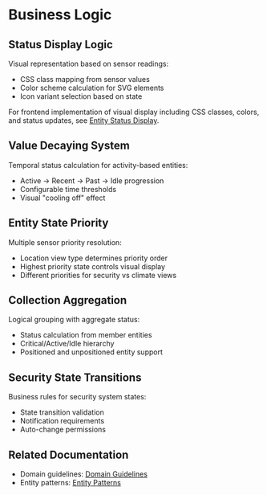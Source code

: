 # Business Logic

## Status Display Logic

Visual representation based on sensor readings:
- CSS class mapping from sensor values
- Color scheme calculation for SVG elements  
- Icon variant selection based on state

For frontend implementation of visual display including CSS classes, colors, and status updates, see [Entity Status Display](../frontend/entity-status-display.md).

## Value Decaying System

Temporal status calculation for activity-based entities:
- Active → Recent → Past → Idle progression
- Configurable time thresholds
- Visual "cooling off" effect

## Entity State Priority

Multiple sensor priority resolution:
- Location view type determines priority order
- Highest priority state controls visual display
- Different priorities for security vs climate views

## Collection Aggregation

Logical grouping with aggregate status:
- Status calculation from member entities
- Critical/Active/Idle hierarchy
- Positioned and unpositioned entity support

## Security State Transitions

Business rules for security system states:
- State transition validation
- Notification requirements
- Auto-change permissions

## Related Documentation
- Domain guidelines: [Domain Guidelines](domain-guidelines.md)
- Entity patterns: [Entity Patterns](entity-patterns.md)
